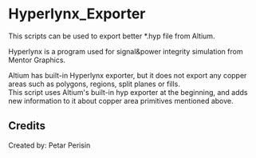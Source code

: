 # Hyperlynx_Exporter
This scripts can be used to export better *.hyp file from Altium.

Hyperlynx is a program used for signal&power integrity simulation from Mentor Graphics.

Altium has built-in Hyperlynx exporter, but it does not export any copper areas such as polygons, regions, split planes or fills.\
This script uses Altium's built-in hyp exporter at the beginning, and adds new information to it about copper area primitives mentioned above.


## Credits
Created by: Petar Perisin